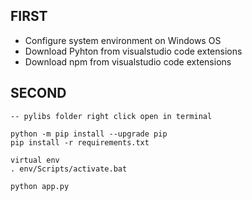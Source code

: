 ## FIRST

* Configure system environment on Windows OS
* Download Pyhton from visualstudio code extensions
* Download npm from visualstudio code extensions

## SECOND

```
-- pylibs folder right click open in terminal

python -m pip install --upgrade pip
pip install -r requirements.txt

virtual env
. env/Scripts/activate.bat

python app.py

```
